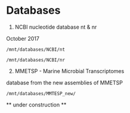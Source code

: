 # Databases #  


 1. NCBI nucleotide database nt & nr
 
October 2017  
 
 `/mnt/databases/NCBI/nt`  
 
 `/mnt/databases/NCBI/nr`

 
 2. MMETSP - Marine Microbial Transcriptomes  
 
 database from the new assemblies of MMETSP 
 
 `/mnt/databases/MMTESP_new/`
 
 ** under construction **
 
 
